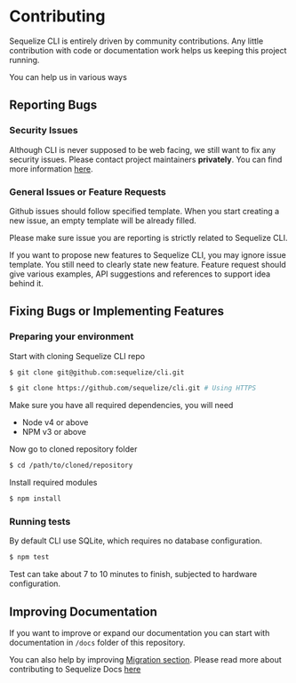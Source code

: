 # Contributing

Sequelize CLI is entirely driven by community contributions. Any little contribution with code or documentation work helps us keeping this project running.

You can help us in various ways

## Reporting Bugs

### Security Issues

Although CLI is never supposed to be web facing, we still want to fix any security issues. Please contact project maintainers **privately**. You can find more information [here](https://github.com/sequelize/sequelize/blob/master/CONTACT.md).

### General Issues or Feature Requests

Github issues should follow specified template. When you start creating a new issue, an empty template will be already filled.

Please make sure issue you are reporting is strictly related to Sequelize CLI.

If you want to propose new features to Sequelize CLI, you may ignore issue template. You still need to clearly state new feature. Feature request should give various examples, API suggestions and references to support idea behind it.

## Fixing Bugs or Implementing Features

### Preparing your environment

Start with cloning Sequelize CLI repo

```bash
$ git clone git@github.com:sequelize/cli.git

$ git clone https://github.com/sequelize/cli.git # Using HTTPS
```

Make sure you have all required dependencies, you will need

- Node v4 or above
- NPM v3 or above

Now go to cloned repository folder

```bash
$ cd /path/to/cloned/repository
```

Install required modules

```bash
$ npm install
```

### Running tests

By default CLI use SQLite, which requires no database configuration.

```bash
$ npm test
```

Test can take about 7 to 10 minutes to finish, subjected to hardware configuration.

## Improving Documentation

If you want to improve or expand our documentation you can start with documentation in `/docs` folder of this repository.

You can also help by improving [Migration section](http://docs.sequelizejs.com/manual/tutorial/migrations.html). Please read more about contributing to Sequelize Docs [here](https://github.com/sequelize/sequelize/blob/master/CONTRIBUTING.DOCS.md)
